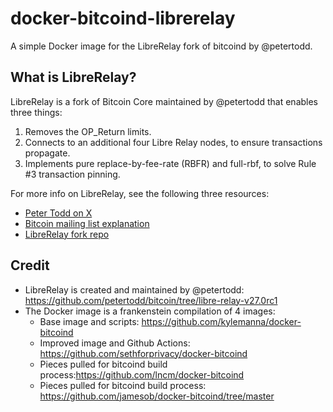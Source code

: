# docker-bitcoind-librerelay

A simple Docker image for the LibreRelay fork of bitcoind by @petertodd.

## What is LibreRelay?

LibreRelay is a fork of Bitcoin Core maintained by @petertodd that enables three things:

1. Removes the OP_Return limits.
2. Connects to an additional four Libre Relay nodes, to ensure transactions propagate.
3. Implements pure replace-by-fee-rate (RBFR) and full-rbf, to solve Rule #3 transaction pinning.

For more info on LibreRelay, see the following three resources:

- [Peter Todd on X](https://twitter.com/peterktodd/status/1750019647586320440)
- [Bitcoin mailing list explanation](https://lists.linuxfoundation.org/pipermail/bitcoin-dev/2024-January/022308.html)
- [LibreRelay fork repo](https://github.com/petertodd/bitcoin)

## Credit

- LibreRelay is created and maintained by @petertodd: https://github.com/petertodd/bitcoin/tree/libre-relay-v27.0rc1
- The Docker image is a frankenstein compilation of 4 images:
  - Base image and scripts: https://github.com/kylemanna/docker-bitcoind
  - Improved image and Github Actions: https://github.com/sethforprivacy/docker-bitcoind
  - Pieces pulled for bitcoind build process:https://github.com/lncm/docker-bitcoind
  - Pieces pulled for bitcoind build process: https://github.com/jamesob/docker-bitcoind/tree/master
